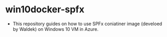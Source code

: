 # win10docker-spfx

- This repository guides on how to use SPFx coniatiner image (develoed by Waldek) on Windows 10 VM in Azure.
